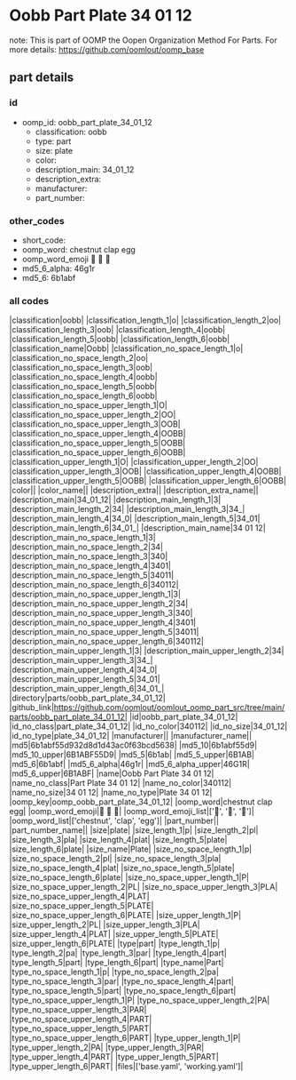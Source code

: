 # Oobb Part Plate 34 01 12  

note: This is part of OOMP the Oopen Organization Method For Parts. For more details: https://github.com/oomlout/oomp_base

##  part details





### id
* oomp_id: oobb_part_plate_34_01_12
  * classification: oobb
  * type: part
  * size: plate
  * color: 
  * description_main: 34_01_12
  * description_extra: 
  * manufacturer: 
  * part_number: 

### other_codes
* short_code: 
* oomp_word: chestnut clap egg
* oomp_word_emoji :chestnut: :clap: :egg:
* md5_6_alpha: 46g1r
* md5_6: 6b1abf

### all codes 
|classification|oobb|
|classification_length_1|o|
|classification_length_2|oo|
|classification_length_3|oob|
|classification_length_4|oobb|
|classification_length_5|oobb|
|classification_length_6|oobb|
|classification_name|Oobb|
|classification_no_space_length_1|o|
|classification_no_space_length_2|oo|
|classification_no_space_length_3|oob|
|classification_no_space_length_4|oobb|
|classification_no_space_length_5|oobb|
|classification_no_space_length_6|oobb|
|classification_no_space_upper_length_1|O|
|classification_no_space_upper_length_2|OO|
|classification_no_space_upper_length_3|OOB|
|classification_no_space_upper_length_4|OOBB|
|classification_no_space_upper_length_5|OOBB|
|classification_no_space_upper_length_6|OOBB|
|classification_upper_length_1|O|
|classification_upper_length_2|OO|
|classification_upper_length_3|OOB|
|classification_upper_length_4|OOBB|
|classification_upper_length_5|OOBB|
|classification_upper_length_6|OOBB|
|color||
|color_name||
|description_extra||
|description_extra_name||
|description_main|34_01_12|
|description_main_length_1|3|
|description_main_length_2|34|
|description_main_length_3|34_|
|description_main_length_4|34_0|
|description_main_length_5|34_01|
|description_main_length_6|34_01_|
|description_main_name|34 01 12|
|description_main_no_space_length_1|3|
|description_main_no_space_length_2|34|
|description_main_no_space_length_3|340|
|description_main_no_space_length_4|3401|
|description_main_no_space_length_5|34011|
|description_main_no_space_length_6|340112|
|description_main_no_space_upper_length_1|3|
|description_main_no_space_upper_length_2|34|
|description_main_no_space_upper_length_3|340|
|description_main_no_space_upper_length_4|3401|
|description_main_no_space_upper_length_5|34011|
|description_main_no_space_upper_length_6|340112|
|description_main_upper_length_1|3|
|description_main_upper_length_2|34|
|description_main_upper_length_3|34_|
|description_main_upper_length_4|34_0|
|description_main_upper_length_5|34_01|
|description_main_upper_length_6|34_01_|
|directory|parts/oobb_part_plate_34_01_12|
|github_link|https://github.com/oomlout/oomlout_oomp_part_src/tree/main/parts/oobb_part_plate_34_01_12|
|id|oobb_part_plate_34_01_12|
|id_no_class|part_plate_34_01_12|
|id_no_color|340112|
|id_no_size|34_01_12|
|id_no_type|plate_34_01_12|
|manufacturer||
|manufacturer_name||
|md5|6b1abf55d932d8d1d43ac0f63bcd5638|
|md5_10|6b1abf55d9|
|md5_10_upper|6B1ABF55D9|
|md5_5|6b1ab|
|md5_5_upper|6B1AB|
|md5_6|6b1abf|
|md5_6_alpha|46g1r|
|md5_6_alpha_upper|46G1R|
|md5_6_upper|6B1ABF|
|name|Oobb Part Plate 34 01 12|
|name_no_class|Part Plate 34 01 12|
|name_no_color|340112|
|name_no_size|34 01 12|
|name_no_type|Plate 34 01 12|
|oomp_key|oomp_oobb_part_plate_34_01_12|
|oomp_word|chestnut clap egg|
|oomp_word_emoji|:chestnut: :clap: :egg:|
|oomp_word_emoji_list|[':chestnut:', ':clap:', ':egg:']|
|oomp_word_list|['chestnut', 'clap', 'egg']|
|part_number||
|part_number_name||
|size|plate|
|size_length_1|p|
|size_length_2|pl|
|size_length_3|pla|
|size_length_4|plat|
|size_length_5|plate|
|size_length_6|plate|
|size_name|Plate|
|size_no_space_length_1|p|
|size_no_space_length_2|pl|
|size_no_space_length_3|pla|
|size_no_space_length_4|plat|
|size_no_space_length_5|plate|
|size_no_space_length_6|plate|
|size_no_space_upper_length_1|P|
|size_no_space_upper_length_2|PL|
|size_no_space_upper_length_3|PLA|
|size_no_space_upper_length_4|PLAT|
|size_no_space_upper_length_5|PLATE|
|size_no_space_upper_length_6|PLATE|
|size_upper_length_1|P|
|size_upper_length_2|PL|
|size_upper_length_3|PLA|
|size_upper_length_4|PLAT|
|size_upper_length_5|PLATE|
|size_upper_length_6|PLATE|
|type|part|
|type_length_1|p|
|type_length_2|pa|
|type_length_3|par|
|type_length_4|part|
|type_length_5|part|
|type_length_6|part|
|type_name|Part|
|type_no_space_length_1|p|
|type_no_space_length_2|pa|
|type_no_space_length_3|par|
|type_no_space_length_4|part|
|type_no_space_length_5|part|
|type_no_space_length_6|part|
|type_no_space_upper_length_1|P|
|type_no_space_upper_length_2|PA|
|type_no_space_upper_length_3|PAR|
|type_no_space_upper_length_4|PART|
|type_no_space_upper_length_5|PART|
|type_no_space_upper_length_6|PART|
|type_upper_length_1|P|
|type_upper_length_2|PA|
|type_upper_length_3|PAR|
|type_upper_length_4|PART|
|type_upper_length_5|PART|
|type_upper_length_6|PART|
|files|['base.yaml', 'working.yaml']|
